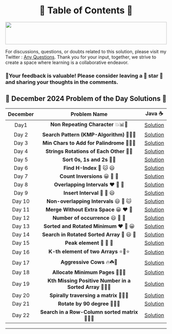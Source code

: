 
 <h1 align = "center"> 📜 Table of Contents 📜</h1>

<!--Line-->

<img src="https://i.imgur.com/dBaSKWF.gif" height="70" width="100%">


For discussions, questions, or doubts related to this solution, please visit my Twitter : [Any Questions](https://x.com/Sangram87661527?s=08 ). Thank you for your input, together, we strive to create a space where learning is a collaborative endeavor.

### 🔮Your feedback is valuable! Please consider leaving a 🌟 star 🌟 and sharing your thoughts in the comments.


## **📅 December 2024 Problem of the Day Solutions 📅**

| **December**  | **Problem Name**                                    |                          **Java** ☕                          |
|:-----------------------:|:--------------------------------------------------:|:-----------------------------------------------------------:|
| Day1                | **Non Repeating Character** 💥📊🔢 |   [Solution](https://github.com/Sangram03/160DaysGFG/blob/main/December-2024/Dec_01Logic.md)   |
| Day 2                | **Search Pattern (KMP-Algorithm)** 🔢🔄💥           |   [Solution](https://github.com/Sangram03/160DaysGFG/blob/main/December-2024/Dec_02Logic.md)   |
| Day 3                | **Min Chars to Add for Palindrome** 🔢📃💥           |   [Solution](https://github.com/Sangram03/160DaysGFG/blob/main/December-2024/Dec_03Logic.md)   |
| Day 4                | **Strings Rotations of Each Other** 📃💥           |   [Solution](https://github.com/Sangram03/160DaysGFG/blob/main/December-2024/Dec_04Logic.md)   |
| Day 5                | **Sort 0s, 1s and 2s** 📃💥                   |   [Solution](https://github.com/Sangram03/160DaysGFG/blob/main/December-2024/Dec_05Logic.md)       |
| Day 6                | **Find H-Index** 🔮 🐱 😃                   |   [Solution](https://github.com/Sangram03/160DaysGFG/blob/main/December-2024/Dec_06Logic.md)     |
| Day 7                | **Count Inversions** 😀 🧡 🌺                    |   [Solution](https://github.com/Sangram03/160DaysGFG/blob/main/December-2024/Dec_07Logic.md)      |
| Day 8                | **Overlapping Intervals** ❤️ 🔮 🐶                    |   [Solution](https://github.com/Sangram03/160DaysGFG/blob/main/December-2024/Dec_08Logic.md)      |
| Day 9                | **Insert Interval** 🌸 💎 😃                    |   [Solution](https://github.com/Sangram03/160DaysGFG/blob/main/December-2024/Dec_09Logic.md)      |
| Day 10                | **Non-overlapping Intervals** 😃 🌸 🐱                   |   [Solution](https://github.com/Sangram03/160DaysGFG/blob/main/December-2024/Dec_10Logic.md)      |
| Day 11                | **Merge Without Extra Space** 😀 ❤️ 🌺                   |   [Solution](https://github.com/Sangram03/160DaysGFG/blob/main/December-2024/Dec_11Logic.md)      |
| Day 12                | **Number of occurrence** 😃 🌸 🐶                   |   [Solution](https://github.com/Sangram03/160DaysGFG/blob/main/December-2024/Dec_12Logic.md)      |
| Day 13                | **Sorted and Rotated Minimum** ❤️ 🌺 😀                   |   [Solution](https://github.com/Sangram03/160DaysGFG/blob/main/December-2024/Dec_13Logic.md)      |
| Day 14                | **Search in Rotated Sorted Array** 🔮 😃 🌺                   |   [Solution](https://github.com/Sangram03/160DaysGFG/blob/main/December-2024/Dec_14Logic.md)      |
| Day 15                | **Peak element** 💎 🧡 🌸                   |   [Solution](https://github.com/Sangram03/160DaysGFG/blob/main/December-2024/Dec_15Logic.md)      |
| Day 16                | **K-th element of two Arrays** ⭐💫⭐                   |   [Solution](https://github.com/Sangram03/160DaysGFG/blob/main/December-2024/Dec_16Logic.md)      |
| Day 17                | **Aggressive Cows** 🔥☘️🍁                  |   [Solution](https://github.com/Sangram03/160DaysGFG/blob/main/December-2024/Dec_17Logic.md)      |
| Day 18                | **Allocate Minimum Pages** 📄📄📄                  |   [Solution](https://github.com/Sangram03/160DaysGFG/blob/main/December-2024/Dec_18Logic.md)      |
| Day 19                | **Kth Missing Positive Number in a Sorted Array** 📜🔢🎯                  |   [Solution](https://github.com/Sangram03/160DaysGFG/blob/main/December-2024/Dec_19Logic.md)      |
| Day 20                | **Spirally traversing a matrix** 🎯🔢📃                  |   [Solution](https://github.com/Sangram03/160DaysGFG/blob/main/December-2024/Dec_20Logic.md)      |
| Day 21                | **Rotate by 90 degree** 🏨🏢📃                  |   [Solution](https://github.com/Sangram03/160DaysGFG/blob/main/December-2024/Dec_21Logic.md)      |
| Day 22                | **Search in a Row-Column sorted matrix** 📃🎯🔢                  |   [Solution](https://github.com/Sangram03/160DaysGFG/blob/main/December-2024/Dec_22Logic.md)      |




---

